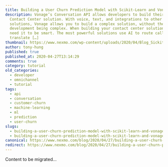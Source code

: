 ```yaml
---
title: Building a User Churn Prediction Model with Scikit-Learn and Vonage
description: Vonage’s Conversation API allows developers to build their own
  Contact Center solution. With voice, text, and integrations to other
  solutions, Vonage allows you to build a complex solution, without the
  development being complex. When building your contact center solution, you
  need it to be smart. The most powerful solutions use AI to route calls,
  translate […]
thumbnail: https://www.nexmo.com/wp-content/uploads/2020/04/Blog_Sickit-Learn_Python_1200x600.png
author: tony-hung
published: true
published_at: 2020-04-27T13:14:29
comments: true
category: tutorial
old_categories:
  - developer
  - omnichannel
  - tutorial
tags:
  - api
  - conversation
  - customer-churn
  - machine-learning
  - ml
  - prediction
  - user-churn
slugs:
  - building-a-user-churn-prediction-model-with-scikit-learn-and-vonage-dr
  - building-a-user-churn-prediction-model-with-scikit-learn-and-vonage
canonical: https://www.nexmo.com/blog/2020/04/27/building-a-user-churn-prediction-model-with-scikit-learn-and-vonage-dr
redirect: https://www.nexmo.com/blog/2020/04/27/building-a-user-churn-prediction-model-with-scikit-learn-and-vonage-dr
---
```

Content to be migrated...